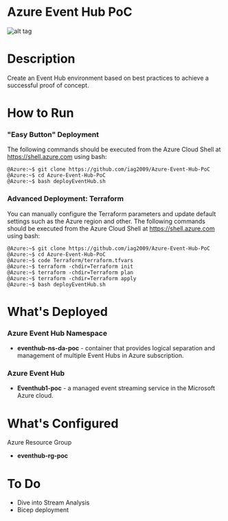 # Azure Event Hub PoC

![alt tag](https://github.com/iag2009/Azure-Event-Hub-PoC/tree/master/Images/Azure_Event_Hub_common.png)

# Description

Create an Event Hub environment based on best practices to achieve a successful proof of concept. 

# How to Run

### "Easy Button" Deployment
The following commands should be executed from the Azure Cloud Shell at https://shell.azure.com using bash:
```
@Azure:~$ git clone https://github.com/iag2009/Azure-Event-Hub-PoC
@Azure:~$ cd Azure-Event-Hub-PoC
@Azure:~$ bash deployEventHub.sh
```

### Advanced Deployment: Terraform
You can manually configure the Terraform parameters and update default settings such as the Azure region and other. The following commands should be executed from the Azure Cloud Shell at https://shell.azure.com using bash:
```
@Azure:~$ git clone https://github.com/iag2009/Azure-Event-Hub-PoC
@Azure:~$ cd Azure-Event-Hub-PoC
@Azure:~$ code Terraform/terraform.tfvars
@Azure:~$ terraform -chdir=Terraform init
@Azure:~$ terraform -chdir=Terraform plan
@Azure:~$ terraform -chdir=Terraform apply
@Azure:~$ bash deployEventHub.sh 
```

# What's Deployed

### Azure Event Hub Namespace
- <b>eventhub-ns-da-poc</b> - container that provides logical separation and management of multiple Event Hubs in Azure subscription.

### Azure Event Hub
- <b>Eventhub1-poc</b> - a managed event streaming service in the Microsoft Azure cloud.

# What's Configured
Azure Resource Group
- <b>eventhub-rg-poc</b>

# To Do
- Dive into Stream Analysis
- Bicep deployment

